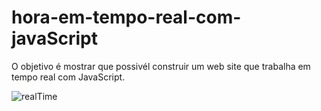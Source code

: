 # hora-em-tempo-real-com-javaScript

O objetivo é mostrar que possivél construir um web site que trabalha em tempo real com JavaScript.

![realTime](https://user-images.githubusercontent.com/102268481/202048138-26608754-dcf0-4c45-8650-8f9fd2e8f93d.png)
